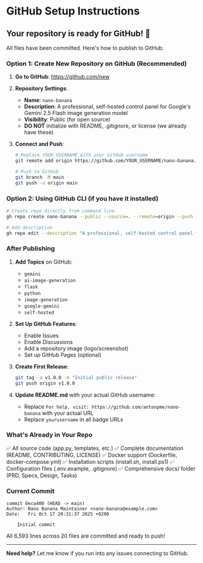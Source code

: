 # GitHub Setup Instructions

## Your repository is ready for GitHub! 🎉

All files have been committed. Here's how to publish to GitHub:

### Option 1: Create New Repository on GitHub (Recommended)

1. **Go to GitHub**: https://github.com/new

2. **Repository Settings**:
   - **Name**: `nano-banana`
   - **Description**: A professional, self-hosted control panel for Google's Gemini 2.5 Flash image generation model
   - **Visibility**: Public (for open source)
   - **DO NOT** initialize with README, .gitignore, or license (we already have these)

3. **Connect and Push**:
   ```bash
   # Replace YOUR_USERNAME with your GitHub username
   git remote add origin https://github.com/YOUR_USERNAME/nano-banana.git
   
   # Push to GitHub
   git branch -M main
   git push -u origin main
   ```

### Option 2: Using GitHub CLI (if you have it installed)

```bash
# Create repo directly from command line
gh repo create nano-banana --public --source=. --remote=origin --push

# Add description
gh repo edit --description "A professional, self-hosted control panel for Google's Gemini 2.5 Flash image generation model"
```

### After Publishing

1. **Add Topics** on GitHub:
   - `gemini`
   - `ai-image-generation`
   - `flask`
   - `python`
   - `image-generation`
   - `google-gemini`
   - `self-hosted`

2. **Set Up GitHub Features**:
   - Enable Issues
   - Enable Discussions
   - Add a repository image (logo/screenshot)
   - Set up GitHub Pages (optional)

3. **Create First Release**:
   ```bash
   git tag -a v1.0.0 -m "Initial public release"
   git push origin v1.0.0
   ```

4. **Update README.md** with your actual GitHub username:
   - Replace `For help, visit: https://github.com/antonpme/nano-banana` with your actual URL
   - Replace `yourusername` in all badge URLs

### What's Already in Your Repo

✅ All source code (app.py, templates, etc.)
✅ Complete documentation (README, CONTRIBUTING, LICENSE)
✅ Docker support (Dockerfile, docker-compose.yml)
✅ Installation scripts (install.sh, install.ps1)
✅ Configuration files (.env.example, .gitignore)
✅ Comprehensive docs/ folder (PRD, Specs, Design, Tasks)

### Current Commit

```
commit 0eca400 (HEAD -> main)
Author: Nano Banana Maintainer <nano-banana@example.com>
Date:   Fri Oct 17 20:31:37 2025 +0200

    Initial commit
```

All 6,593 lines across 20 files are committed and ready to push!

---

**Need help?** Let me know if you run into any issues connecting to GitHub.
